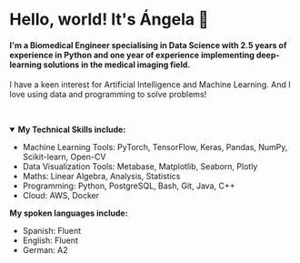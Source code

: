 # Hello, world! It's Ángela 🌸

#### I'm a Biomedical Engineer specialising in Data Science with 2.5 years of experience in Python and one year of experience implementing deep-learning solutions in the medical imaging field. 

I have a keen interest for Artificial Intelligence and Machine Learning. And I love using data and programming to solve problems!
<p>&nbsp;</p>

<details open>
  <summary><b>My Technical Skills include:</b></summary>
<ul>
  <li>Machine Learning Tools: PyTorch, TensorFlow, Keras, Pandas, NumPy, Scikit-learn, Open-CV </li>
  <li>Data Visualization Tools: Metabase, Matplotlib, Seaborn, Plotly</li>
  <li>Maths: Linear Algebra, Analysis, Statistics</li>
  <li>Programming: Python, PostgreSQL, Bash, Git, Java, C++</li>
  <li>Cloud: AWS, Docker</li>
</ul>
</details>

**My spoken languages include:**
* Spanish: Fluent
* English: Fluent
* German: A2

<!--
**angasan/angasan** is a ✨ _special_ ✨ repository because its `README.md` (this file) appears on your GitHub profile.

Here are some ideas to get you started:

- 🔭 I’m currently working on ...
- 🌱 I’m currently learning ...
- 👯 I’m looking to collaborate on ...
- 🤔 I’m looking for help with ...
- 💬 Ask me about ...
- 📫 How to reach me: ...
- 😄 Pronouns: ...
- ⚡ Fun fact: ...
-->
